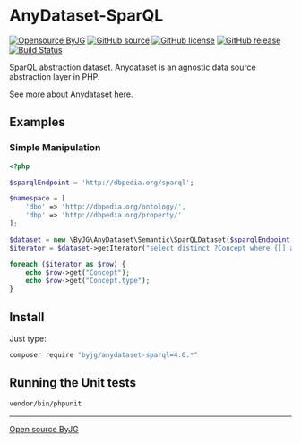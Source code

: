 # AnyDataset-SparQL

[![Opensource ByJG](https://img.shields.io/badge/opensource-byjg-success.svg)](http://opensource.byjg.com)
[![GitHub source](https://img.shields.io/badge/Github-source-informational?logo=github)](https://github.com/byjg/anydataset-sparql/)
[![GitHub license](https://img.shields.io/github/license/byjg/anydataset-sparql.svg)](https://opensource.byjg.com/opensource/licensing.html)
[![GitHub release](https://img.shields.io/github/release/byjg/anydataset-sparql.svg)](https://github.com/byjg/anydataset-sparql/releases/)
[![Build Status](https://travis-ci.com/byjg/anydataset-sparql.svg?branch=master)](https://travis-ci.com/byjg/anydataset-sparql)


SparQL abstraction dataset. Anydataset is an agnostic data source abstraction layer in PHP. 

See more about Anydataset [here](https://opensource.byjg.com/php/anydataset).

## Examples

### Simple Manipulation

```php
<?php

$sparqlEndpoint = 'http://dbpedia.org/sparql';

$namespace = [
    'dbo' => 'http://dbpedia.org/ontology/',
    'dbp' => 'http://dbpedia.org/property/'
];

$dataset = new \ByJG\AnyDataset\Semantic\SparQLDataset($sparqlEndpoint, $namespace);
$iterator = $dataset->getIterator("select distinct ?Concept where {[] a ?Concept} LIMIT 5");

foreach ($iterator as $row) {
    echo $row->get("Concept");
    echo $row->get("Concept.type");
}
```

## Install

Just type: 

```bash
composer require "byjg/anydataset-sparql=4.0.*"
```

## Running the Unit tests

```bash
vendor/bin/phpunit
```

----
[Open source ByJG](http://opensource.byjg.com)
